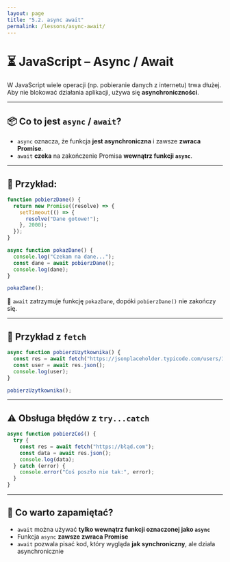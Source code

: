 ```yaml
---
layout: page
title: "5.2. async await"
permalink: /lessons/async-await/
---
```


# ⏳ JavaScript – Async / Await

W JavaScript wiele operacji (np. pobieranie danych z internetu) trwa dłużej. Aby nie blokować działania aplikacji, używa się **asynchroniczności**.

---

## 📦 Co to jest `async` / `await`?

- `async` oznacza, że funkcja **jest asynchroniczna** i zawsze **zwraca Promise**.
- `await` **czeka** na zakończenie Promisa **wewnątrz funkcji `async`**.

---

## 🧪 Przykład:

```js
function pobierzDane() {
  return new Promise((resolve) => {
    setTimeout(() => {
      resolve("Dane gotowe!");
    }, 2000);
  });
}

async function pokazDane() {
  console.log("Czekam na dane...");
  const dane = await pobierzDane();
  console.log(dane);
}

pokazDane();
```

📌 `await` zatrzymuje funkcję `pokazDane`, dopóki `pobierzDane()` nie zakończy się.

---

## 📄 Przykład z `fetch`

```js
async function pobierzUzytkownika() {
  const res = await fetch("https://jsonplaceholder.typicode.com/users/1");
  const user = await res.json();
  console.log(user);
}

pobierzUzytkownika();
```

---

## ⚠️ Obsługa błędów z `try...catch`

```js
async function pobierzCoś() {
  try {
    const res = await fetch("https://błąd.com");
    const data = await res.json();
    console.log(data);
  } catch (error) {
    console.error("Coś poszło nie tak:", error);
  }
}
```

---

## 🧠 Co warto zapamiętać?

- `await` można używać **tylko wewnątrz funkcji oznaczonej jako `async`**
- Funkcja `async` **zawsze zwraca Promise**
- `await` pozwala pisać kod, który wygląda **jak synchroniczny**, ale działa asynchronicznie

